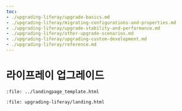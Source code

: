 ```yaml
---
toc:
- ./upgrading-liferay/upgrade-basics.md
- ./upgrading-liferay/migrating-configurations-and-properties.md
- ./upgrading-liferay/upgrade-stability-and-performance.md
- ./upgrading-liferay/other-upgrade-scenarios.md
- ./upgrading-liferay/upgrading-custom-development.md
- ./upgrading-liferay/reference.md
---
```

# 라이프레이 업그레이드

```{raw} html
:file: ../landingpage_template.html
```

```{raw} html
:file: upgrading-liferay/landing.html
```
